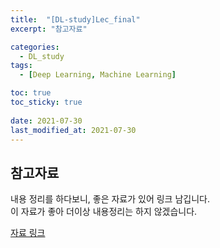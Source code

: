 ```yaml
---
title:  "[DL-study]Lec_final"
excerpt: "참고자료"

categories:
  - DL_study
tags:
  - [Deep Learning, Machine Learning]

toc: true
toc_sticky: true
 
date: 2021-07-30
last_modified_at: 2021-07-30
---  
```


## 참고자료  
내용 정리를 하다보니, 좋은 자료가 있어 링크 남깁니다.  
이 자료가 좋아 더이상 내용정리는 하지 않겠습니다.  

[자료 링크](https://wikidocs.net/book/2788)